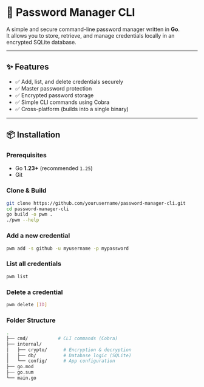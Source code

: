 # 🔐 Password Manager CLI

A simple and secure command-line password manager written in **Go**.  
It allows you to store, retrieve, and manage credentials locally in an encrypted SQLite database.

---

## ✨ Features
- ✅ Add, list, and delete credentials securely  
- ✅ Master password protection  
- ✅ Encrypted password storage  
- ✅ Simple CLI commands using Cobra  
- ✅ Cross-platform (builds into a single binary)  

---

## 📦 Installation

### Prerequisites
- Go **1.23+** (recommended `1.25`)  
- Git  

### Clone & Build
```bash
git clone https://github.com/yourusername/password-manager-cli.git
cd password-manager-cli
go build -o pwm .
./pwm --help
```

### Add a new credential
```bash
pwm add -s github -u myusername -p mypassword
```

### List all credentials
```bash
pwm list
```
### Delete a credential
```bash
pwm delete [ID]
```
### Folder Structure
```bash
.
├── cmd/           # CLI commands (Cobra)
├── internal/
│   ├── crypto/      # Encryption & decryption
│   ├── db/          # Database logic (SQLite)
│   └── config/      # App configuration
├── go.mod
├── go.sum
└── main.go
```